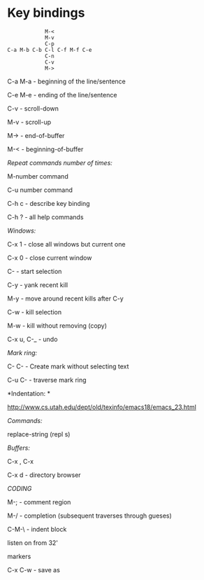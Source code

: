 # Key bindings #

```
            M-<                 
            M-v
            C-p
C-a M-b C-b C-l C-f M-f C-e
            C-n
            C-v
            M->
```

C-a M-a - beginning of the line/sentence

C-e M-e - ending of the line/sentence

C-v - scroll-down

M-v - scroll-up

M-> - end-of-buffer

M-< - beginning-of-buffer

*Repeat commands number of times:*

M-number command

C-u number command

C-h c - describe key binding

C-h ? - all help commands

*Windows:*

C-x 1 - close all windows but current one

C-x 0 - close current window

C-<Space> - start selection

C-y - yank recent kill

M-y - move around recent kills after C-y

C-w - kill selection

M-w - kill without removing (copy)

C-x u, C-_ - undo

*Mark ring:*

C-<Space> C-<Space> - Create mark without selecting text

C-u C-<Space> - traverse mark ring

*Indentation: *

http://www.cs.utah.edu/dept/old/texinfo/emacs18/emacs_23.html

*Commands:*

replace-string (repl s)

*Buffers:*

C-x <Left>, C-x <Right>

C-x d - directory browser

*CODING*

M-; - comment region

M-/ - completion (subsequent traverses through gueses) 

C-M-\ - indent block

listen on from 32'

markers

C-x C-w - save as
